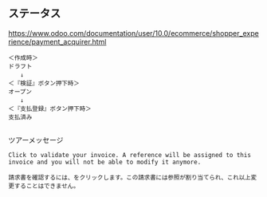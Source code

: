 ## ステータス
https://www.odoo.com/documentation/user/10.0/ecommerce/shopper_experience/payment_acquirer.html
```
＜作成時＞
ドラフト
　　↓
＜『検証』ボタン押下時＞
オープン
　　↓
＜『支払登録』ボタン押下時＞
支払済み


```


ツアーメッセージ
```
Click to validate your invoice. A reference will be assigned to this invoice and you will not be able to modify it anymore.

請求書を確認するには、をクリックします。この請求書には参照が割り当てられ、これ以上変更することはできません。

```

